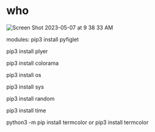 # who                        
![Screen Shot 2023-05-07 at 9 38 33 AM](https://user-images.githubusercontent.com/125122857/236659785-883481c5-03ab-4b51-b4cb-d10da0c32753.png)

modules:
pip3 install pyfiglet

pip3 install plyer

pip3 install colorama

pip3 install os

pip3 install sys

pip3 install random

pip3 install time

python3 -m pip install termcolor or pip3 install termcolor
